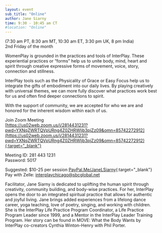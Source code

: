 ```yaml
---
layout: event
sub_title: "Online"
author: Jane Siarny
time: 9:30 - 10:45 am CT 
#location: "Online"
---
```


(7:30 am PT, 8:30 am MT, 10:30 am ET, 3:30 pm UK, 8 pm India)<br>
2nd Friday of the month

WomenPlay is grounded in the practices and tools of InterPlay.  These
experiential practices or “forms” help us to unite body, mind, heart and spirit
through creative expressive forms of movement, voice, story, connection and
stillness.

InterPlay tools such as the Physicality of Grace or Easy Focus help us to
integrate the gifts of embodiment into our daily lives.  By playing creatively
with universal themes, we can more fully discover what practices work best for
us and often find deeper connections to spirit.

With the support of community, we are accepted for who we are and honored for
the inherent wisdom within each of us.

Join Zoom Meeting<br>
[https://us02web.zoom.us/j/2814431231?pwd=YXNqZWRTQVpURng4Z0ZHRWljb3pjZz09&omn=85742272912](https://us02web.zoom.us/j/2814431231?pwd=YXNqZWRTQVpURng4Z0ZHRWljb3pjZz09&omn=85742272912){:target="_blank"}

Meeting ID: 281 443 1231<br>
Password: 5017

Suggested:  $10-25 per session
[PayPal.Me/JaneLSiarny](https://PayPal.Me/JaneLSiarny){:target="_blank"}<br>
Pay with Zelle:  <interplaychicago@sbcglobal.net>

Facilitator, Jane Siarny is dedicated to uplifting the human spirit through
creativity, community building, and body-wise practices. For her, InterPlay
opens the door to an integrated spiritual practice that allows for authentic and
joyful living. Jane brings added experiences from a lifelong dance career, yoga
teaching, love of poetry, singing, and working with children. She is the
InterPlay Life Practice Program Coordinator, a Life Practice Program Leader
since 1999, and a Mentor in the InterPlay Leader Training Program. Her story can
be found in MOVE: What the Body Wants by InterPlay co-creators Cynthia
Winton-Henry with Phil Porter.
